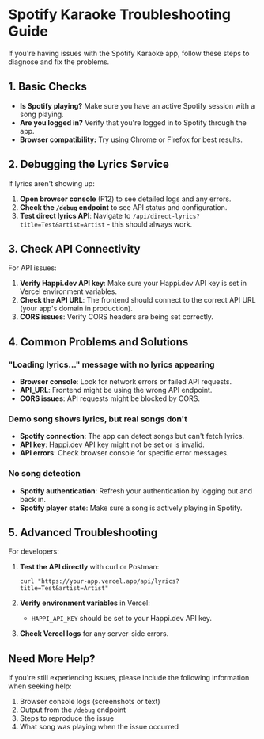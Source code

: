 # Spotify Karaoke Troubleshooting Guide

If you're having issues with the Spotify Karaoke app, follow these steps to diagnose and fix the problems.

## 1. Basic Checks

- **Is Spotify playing?** Make sure you have an active Spotify session with a song playing.
- **Are you logged in?** Verify that you're logged in to Spotify through the app.
- **Browser compatibility:** Try using Chrome or Firefox for best results.

## 2. Debugging the Lyrics Service

If lyrics aren't showing up:

1. **Open browser console** (F12) to see detailed logs and any errors.
2. **Check the `/debug` endpoint** to see API status and configuration.
3. **Test direct lyrics API**: Navigate to `/api/direct-lyrics?title=Test&artist=Artist` - this should always work.

## 3. Check API Connectivity

For API issues:

1. **Verify Happi.dev API key**: Make sure your Happi.dev API key is set in Vercel environment variables.
2. **Check the API URL**: The frontend should connect to the correct API URL (your app's domain in production).
3. **CORS issues**: Verify CORS headers are being set correctly.

## 4. Common Problems and Solutions

### "Loading lyrics..." message with no lyrics appearing

- **Browser console**: Look for network errors or failed API requests.
- **API_URL**: Frontend might be using the wrong API endpoint.
- **CORS issues**: API requests might be blocked by CORS.

### Demo song shows lyrics, but real songs don't

- **Spotify connection**: The app can detect songs but can't fetch lyrics.
- **API key**: Happi.dev API key might not be set or is invalid.
- **API errors**: Check browser console for specific error messages.

### No song detection

- **Spotify authentication**: Refresh your authentication by logging out and back in.
- **Spotify player state**: Make sure a song is actively playing in Spotify.

## 5. Advanced Troubleshooting

For developers:

1. **Test the API directly** with curl or Postman:
   ```
   curl "https://your-app.vercel.app/api/lyrics?title=Test&artist=Artist"
   ```

2. **Verify environment variables** in Vercel:
   - `HAPPI_API_KEY` should be set to your Happi.dev API key.

3. **Check Vercel logs** for any server-side errors.

## Need More Help?

If you're still experiencing issues, please include the following information when seeking help:

1. Browser console logs (screenshots or text)
2. Output from the `/debug` endpoint
3. Steps to reproduce the issue
4. What song was playing when the issue occurred
